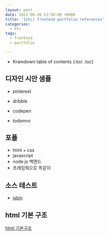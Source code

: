 ```yaml
---
layout: post
date: 2022-06-20 13:50:00 +0900
title: '[etc] frontend portfolio references'
categories:
  - etc
tags:
  - frontend
  - portfolio

---
```


* Kramdown table of contents
{:toc .toc}

## 디자인 시안 샘플 

- pinterest

- dribble

- codepen

- todomvc


## 포폴

- html + css
- javascript
- node.js 백엔드
- 프레임웍으로 똑같이


## 소스 테스트 

- [jsbin](https://jsbin.com/?html,output)


## html 기본 구조

[html 기본구조](https://developer.mozilla.org/ko/docs/Learn/HTML/Introduction_to_HTML/Document_and_website_structure)